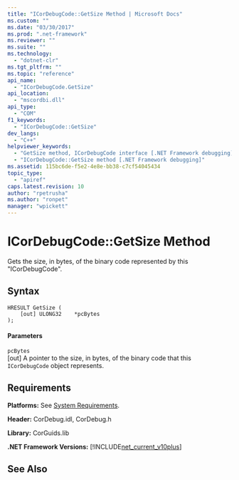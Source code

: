 ```yaml
---
title: "ICorDebugCode::GetSize Method | Microsoft Docs"
ms.custom: ""
ms.date: "03/30/2017"
ms.prod: ".net-framework"
ms.reviewer: ""
ms.suite: ""
ms.technology: 
  - "dotnet-clr"
ms.tgt_pltfrm: ""
ms.topic: "reference"
api_name: 
  - "ICorDebugCode.GetSize"
api_location: 
  - "mscordbi.dll"
api_type: 
  - "COM"
f1_keywords: 
  - "ICorDebugCode::GetSize"
dev_langs: 
  - "C++"
helpviewer_keywords: 
  - "GetSize method, ICorDebugCode interface [.NET Framework debugging]"
  - "ICorDebugCode::GetSize method [.NET Framework debugging]"
ms.assetid: 115bc6de-f5e2-4e8e-bb38-c7cf54045434
topic_type: 
  - "apiref"
caps.latest.revision: 10
author: "rpetrusha"
ms.author: "ronpet"
manager: "wpickett"
---
```

# ICorDebugCode::GetSize Method
Gets the size, in bytes, of the binary code represented by this "ICorDebugCode".  
  
## Syntax  
  
```  
HRESULT GetSize (  
    [out] ULONG32    *pcBytes  
);  
```  
  
#### Parameters  
 `pcBytes`  
 [out] A pointer to the size, in bytes, of the binary code that this `ICorDebugCode` object represents.  
  
## Requirements  
 **Platforms:** See [System Requirements](../../../../docs/framework/get-started/system-requirements.md).  
  
 **Header:** CorDebug.idl, CorDebug.h  
  
 **Library:** CorGuids.lib  
  
 **.NET Framework Versions:** [!INCLUDE[net_current_v10plus](../../../../includes/net-current-v10plus-md.md)]  
  
## See Also  
 